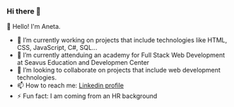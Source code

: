 ### Hi there 👋

<!--
**anetastankovska/anetastankovska** is a ✨ _special_ ✨ repository because its `README.md` (this file) appears on your GitHub profile.

Here are some ideas to get you started:

- 🔭 I’m currently working on ...
- 🌱 I’m currently learning ...
- 👯 I’m looking to collaborate on ...
- 🤔 I’m looking for help with ...
- 💬 Ask me about ...
- 📫 How to reach me: ...
- 😄 Pronouns: ...
- ⚡ Fun fact: ...
-->

👋 Hello! I'm Aneta.

- 🔭 I’m currently working on projects that include technologies like HTML, CSS, JavaScript, C#, SQL...
- 🌱 I’m currently attenduing an academy for Full Stack Web Development at Seavus Education and Developmen Center
- 👯 I’m looking to collaborate on projects that include web development technologies.
- 📫 How to reach me: [Linkedin profile](https://www.linkedin.com/in/aneta-stankovska-ane/)
- ⚡ Fun fact: I am coming from an HR background
